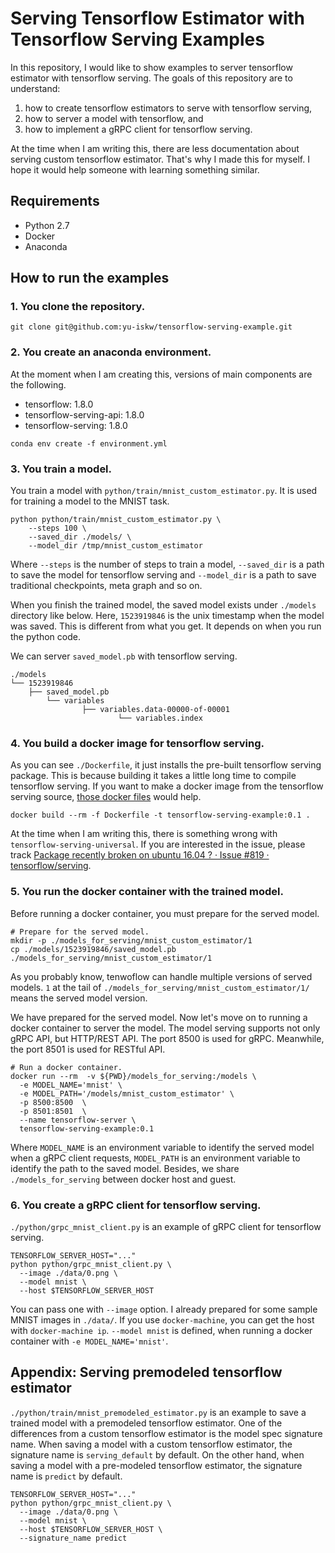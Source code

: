 # Serving Tensorflow Estimator with Tensorflow Serving Examples

In this repository, I would like to show examples to server tensorflow estimator with tensorflow serving.
The goals of this repository are to understand:
1. how to create tensorflow estimators to serve with tensorflow serving,
2. how to server a model with tensorflow, and
3. how to implement a gRPC client for tensorflow serving.

At the time when I am writing this, there are less documentation about serving custom tensorflow estimator.
That's why I made this for myself.
I hope it would help someone with learning something similar.

## Requirements
- Python 2.7
- Docker
- Anaconda

## How to run the examples

### 1. You clone the repository.
```
git clone git@github.com:yu-iskw/tensorflow-serving-example.git
```

### 2. You create an anaconda environment.
At the moment when I am creating this, versions of main components are the following.
- tensorflow: 1.8.0
- tensorflow-serving-api: 1.8.0
- tensorflow-serving: 1.8.0
```
conda env create -f environment.yml
```

### 3. You train a model.
You train a model with `python/train/mnist_custom_estimator.py`.
It is used for training a model to the MNIST task.
```
python python/train/mnist_custom_estimator.py \
    --steps 100 \
    --saved_dir ./models/ \
    --model_dir /tmp/mnist_custom_estimator
```

Where `--steps` is the number of steps to train a model, `--saved_dir` is a path to save the model for tensorflow serving  and `--model_dir` is a path to save traditional checkpoints, meta graph and so on.

When you finish the trained model, the saved model exists under `./models` directory like below.
Here, `1523919846` is the unix timestamp when the model was saved.
This is different from what you get.
It depends on when you run the python code.

We can server `saved_model.pb` with tensorflow serving.
```
./models
└── 1523919846
    ├── saved_model.pb
        └── variables
                ├── variables.data-00000-of-00001
                        └── variables.index
```

### 4. You build a docker image for tensorflow serving.
As you can see `./Dockerfile`, it just installs the pre-built tensorflow serving package.
This is because building it takes a little long time to compile tensorflow serving.
If you want to make a docker image from the tensorflow serving source, [those docker files](https://github.com/tensorflow/serving/tree/master/tensorflow_serving/tools/docker) would help.
```
docker build --rm -f Dockerfile -t tensorflow-serving-example:0.1 .
```

At the time when I am writing this, there is something wrong with `tensorflow-serving-universal`.
If you are interested in the issue, please track [Package recently broken on ubuntu 16\.04 ? · Issue \#819 · tensorflow/serving](https://github.com/tensorflow/serving/issues/819).


### 5. You run the docker container with the trained model.
Before running a docker container, you must prepare for the served model.
```
# Prepare for the served model.
mkdir -p ./models_for_serving/mnist_custom_estimator/1
cp ./models/1523919846/saved_model.pb ./models_for_serving/mnist_custom_estimator/1
```
As you probably know, tenwoflow can handle multiple versions of served models.
`1` at the tail of `./models_for_serving/mnist_custom_estimator/1/` means the served model version.

We have prepared for the served model.
Now let's move on to running a docker container to server the model.
The model serving supports not only gRPC API, but HTTP/REST API.
The port 8500 is used for gRPC.
Meanwhile, the port 8501 is used for RESTful API.
```
# Run a docker container.
docker run --rm  -v ${PWD}/models_for_serving:/models \
  -e MODEL_NAME='mnist' \
  -e MODEL_PATH='/models/mnist_custom_estimator' \
  -p 8500:8500  \
  -p 8501:8501  \
  --name tensorflow-server \
  tensorflow-serving-example:0.1
```

Where `MODEL_NAME` is an environment variable to identify the served model when a gRPC client requests,
`MODEL_PATH` is an environment variable to identify the path to the saved model.
Besides, we share `./models_for_serving` between docker host and guest.

### 6. You create a gRPC client for tensorflow serving.
`./python/grpc_mnist_client.py` is an example of gRPC client for tensorflow serving.
```
TENSORFLOW_SERVER_HOST="..."
python python/grpc_mnist_client.py \
  --image ./data/0.png \
  --model mnist \
  --host $TENSORFLOW_SERVER_HOST
```
You can pass one with `--image` option.
I already prepared for some sample MNIST images in `./data/`.
If you use `docker-machine`, you can get the host with `docker-machine ip`.
`--model mnist` is defined, when running a docker container with `-e MODEL_NAME='mnist'`.

## Appendix: Serving premodeled tensorflow estimator
`./python/train/mnist_premodeled_estimator.py` is an example to save a trained model with a premodeled tensorflow estimator.
One of the differences from a custom tensorflow estimator is the model spec signature name.
When saving a model with a custom tensorflow estimator, the signature name is `serving_default` by default.
On the other hand, when saving a model with a pre-modeled tensorflow estimator, the signature name is `predict` by default.
```
TENSORFLOW_SERVER_HOST="..."
python python/grpc_mnist_client.py \
  --image ./data/0.png \
  --model mnist \
  --host $TENSORFLOW_SERVER_HOST \
  --signature_name predict
```

